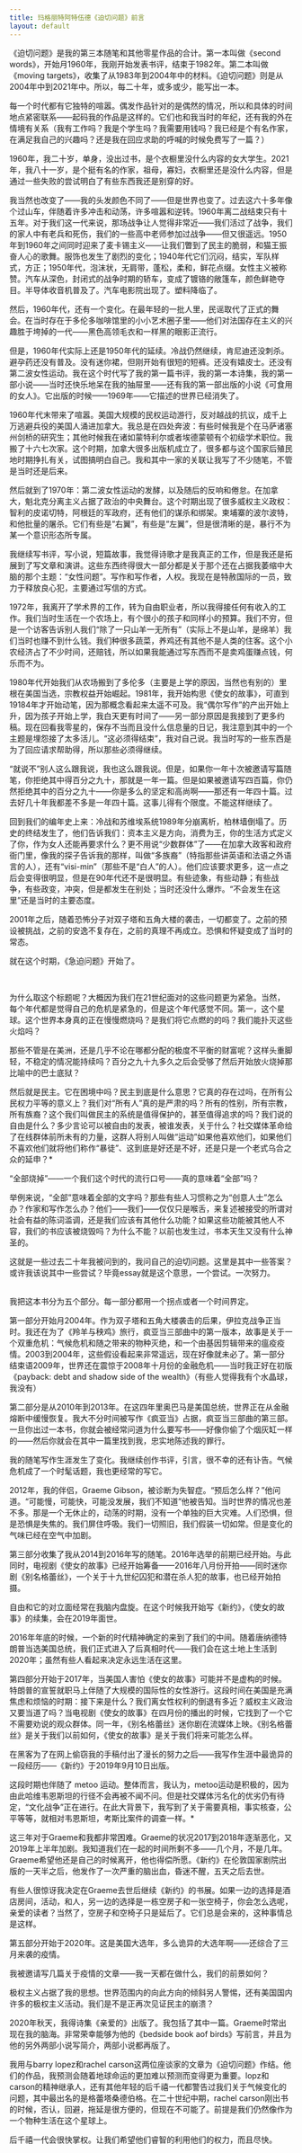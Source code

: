 ```yaml
---
title: 玛格丽特阿特伍德《迫切问题》前言
layout: default
---
```


《迫切问题》是我的第三本随笔和其他零星作品的合计。第一本叫做《second words》，开始月1960年，我刚开始发表书评，结束于1982年。第二本叫做《moving targets》，收集了从1983年到2004年中的材料。《迫切问题》则是从2004年中到2021年中。所以，每二十年，或多或少，能写出一本。

每一个时代都有它独特的喧嚣。偶发作品针对的是偶然的情况，所以和具体的时间地点紧密联系——起码我的作品是这样的。它们也和我当时的年纪，还有我的外在情境有关系（我有工作吗？我是个学生吗？我需要用钱吗？我已经是个有名作家，在满足我自己的兴趣吗？还是我在回应求助的呼喊的时候免费写了一篇？）

1960年，我二十岁，单身，没出过书，是个衣橱里没什么内容的女大学生。2021年，我八十一岁，是个挺有名的作家，祖母，寡妇，衣橱里还是没什么内容，但是通过一些失败的尝试明白了有些东西我还是别穿的好。

我当然也改变了——我的头发颜色不同了——但是世界也变了。过去这六十多年像个过山车，伴随着许多冲击和动荡，许多喧嚣和逆转。1960年离二战结束只有十五年。对于我们这一代来说，那场战争让人觉得非常近——我们活过了战争，我们的家人中有老兵和死伤，我们的一些高中老师参加过战争——但又很遥远。1950年到1960年之间同时迎来了麦卡锡主义——让我们瞥到了民主的脆弱，和猫王振奋人心的歌舞。服饰也发生了剧烈的变化；1940年代它们沉闷，结实，军队样式，方正；1950年代，泡沫状，无肩带，蓬松，柔和，鲜花点缀。女性主义被称赞。汽车从深色，封闭式的战争时期的轿车，变成了镀铬的敞篷车，颜色鲜艳夺目。半导体收音机普及了。汽车电影院出现了。塑料降临了。

然后，1960年代，还有一个变化。在最年轻的一批人里，民谣取代了正式的舞会。在当时存在于多伦多咖啡馆里的小小艺术圈子里——他们对法国存在主义的兴趣胜于垮掉的一代——黑色高领毛衣和一样黑的眼影正流行。

但是，1960年代实际上还是1950年代的延续。冷战仍然继续，肯尼迪还没刺杀。避孕药还没有普及。没有迷你裙，但刚开始有很短的短裤。还没有嬉皮士。还没有第二波女性运动。我在这个时代写了我的第一篇书评，我的第一本诗集，我的第一部小说——当时还快乐地呆在我的抽屉里——还有我的第一部出版的小说《可食用的女人》。它出版的时候——1969年——它描述的世界已经消失了。

1960年代末带来了喧嚣。美国大规模的民权运动游行，反对越战的抗议，成千上万逃避兵役的美国人涌进加拿大。我总是在四处奔波：有些时候我是个在马萨诸塞州剑桥的研究生；其他时候我在诸如蒙特利尔或者埃德蒙顿有个初级学术职位。我搬了十六七次家。这个时期，加拿大很多出版机成立了，很多都与这个国家后殖民地时期挣扎有关，试图搞明白自己。我和其中一家的关联让我写了不少随笔，不管是当时还是后来。

然后就到了1970年：第二波女性运动的发酵，以及随后的反响和倦怠。在加拿大，魁北克分离主义占据了政治的中央舞台。这个时期出现了很多威权主义政权：智利的皮诺切特，阿根廷的军政府，还有他们的谋杀和绑架。柬埔寨的波尔波特，和他批量的屠杀。它们有些是“右翼”，有些是“左翼”，但是很清晰的是，暴行不为某一个意识形态所专属。

我继续写书评，写小说，短篇故事，我觉得诗歌才是我真正的工作，但是我还是拓展到了写文章和演讲。这些东西终得很大一部分都是关于那个还在占据我萎缩中大脑的那个主题：“女性问题”。写作和写作者，人权。我现在是特赦国际的一员，致力于释放良心犯，主要通过写信的方式。

1972年，我离开了学术界的工作，转为自由职业者，所以我得接任何有收入的工作。我们当时生活在一个农场上，有个很小的孩子和同样小的预算。我们不穷，但是一个访客告诉别人我们“除了一只山羊一无所有”（实际上不是山羊，是绵羊）我们当时也赚不到什么钱。我们种很多蔬菜，养鸡还有其他不是人类的住客。这个小农经济占了不少时间，还赔钱，所以如果我能通过写东西而不是卖鸡蛋赚点钱，何乐而不为。

1980年代开始我们从农场搬到了多伦多（主要是上学的原因，当然也有别的）里根在美国当选，宗教权益开始崛起。1981年，我开始构思《使女的故事》，可直到19184年才开始动笔，因为那概念看起来太遥不可及。我“偶尔写作”的产出开始上升，因为孩子开始上学，我白天更有时间了——另一部分原因是我接到了更多约稿。现在回看我零星的，保存不当而且没什么信息量的日记，我注意到其中的一个主题是埋怨接了太多活儿。“这必须得结束”，我对自己说。我当时写的一些东西是为了回应请求帮助得，所以那些必须得继续。

“就说不”别人这么跟我说，我也这么跟我说。但是，如果你一年十次被邀请写篇随笔，你拒绝其中得百分之九十，那就是一年一篇。但是如果被邀请写四百篇，你仍然拒绝其中的百分之九十——你是多么的坚定和高尚啊——那还有一年四十篇。过去好几十年我都差不多是一年四十篇。这事儿得有个限度。不能这样继续了。

回到我们的编年史上来：冷战和苏维埃系统1989年分崩离析，柏林墙倒塌了。历史的终结发生了，他们告诉我们：资本主义是方向，消费为王，你的生活方式定义了你，作为女人还能再要求什么？更不用说“少数群体”了——在加拿大政客和政府衙门里，像我的探子告诉我的那样，叫做“多族裔”（特指那些讲英语和法语之外语言的人），还有“visi-min”（那些不是“白人”的人）。他们应该要求更多，这一点之后会变得很明显，但是在90年代还不是很明显。有些迹象，有些动静；有些战争，有些政变，冲突，但是都发生在别处；当时还没什么爆炸。“不会发生在这里”还是当时的主要态度。

2001年之后，随着恐怖分子对双子塔和五角大楼的袭击，一切都变了。之前的预设被挑战，之前的安逸不复存在，之前的真理不再成立。恐惧和怀疑变成了当时的常态。

就在这个时期，《急迫问题》开始了。

<br>

为什么取这个标题呢？大概因为我们在21世纪面对的这些问题更为紧急。当然，每个年代都是觉得自己的危机是紧急的，但是这个年代感觉不同。第一，这个星球。这个世界本身真的正在慢慢燃烧吗？是我们将它点燃的的吗？我们能扑灭这些火焰吗？

那些不管是在美洲，还是几乎不论在哪都分配的极度不平衡的财富呢？这样头重脚轻，不稳定的情况能持续吗？百分之九十九多久之后会受够了然后开始放火烧掉那比喻中的巴士底狱？

然后就是民主。它在困境中吗？民主到底是什么意思？它真的存在过吗，在所有公民权力平等的意义上？我们对“所有人”真的是严肃的吗？所有的性别，所有宗教，所有族裔？这个我们叫做民主的系统是值得保护的，甚至值得追求的吗？我们说的自由是什么？多少言论可以被自由的发表，被谁发表，关于什么？社交媒体革命给了在线群体前所未有的力量，这群人将别人叫做“运动”如果他喜欢他们，如果他们不喜欢他们就将他们称作“暴徒”、这到底是好还是不好，还是只是一个老式乌合之众的延申？*

“全部烧掉”——一个我们这个时代的流行口号——真的意味着“全部”吗？

举例来说，“全部”意味着全部的文字吗？那些有些人习惯称之为“创意人士”怎么办？作家和写作怎么办？他们——我们——仅仅只是喉舌，来复述被接受的所谓对社会有益的陈词滥调，还是我们应该有其他什么功能？如果这些功能被其他人不容，我们的书应该被烧毁吗？为什么不能？以前也发生过，书本天生又没有什么神圣的。

这就是一些过去二十年我被问到的，我问自己的迫切问题。这里是其中一些答案？或许我该说其中一些尝试？毕竟essay就是这个意思，一个尝试。一次努力。

<br>
我把这本书分为五个部分。每一部分都用一个拐点或者一个时间界定。

第一部分开始月2004年。作为双子塔和五角大楼袭击的后果，伊拉克战争正当时。我还在为了《羚羊与秧鸡》旅行，疯亚当三部曲中的第一版本，故事是关于一个双重危机：气候危机和随之带来的物种灭绝，和一个由基因剪辑带来的瘟疫疫情。2003到2004年，这些假设看起来非常遥远，现在好像就未必了。第一部分结束语2009年，世界还在震惊于2008年十月份的金融危机——当时我正好在初版《payback: debt and shadow side of the wealth》（有些人觉得我有个水晶球，我没有）

第二部分是从2010年到2013年。在这四年里奥巴马是美国总统，世界正在从金融熔断中缓慢恢复。我大不分时间被写作《疯亚当》占据，疯亚当三部曲的第三部。一旦你出过一本书，你就会被经常问道为什么要写书——好像你偷了个烟灰缸一样的——然后你就会在其中一篇里找到我，忠实地陈述我的罪行。

我的随笔写作生涯发生了变化。我继续创作书评，引言，很不幸的还有讣告。气候危机成了一个时髦话题，我也更经常的写它。

2012年，我的伴侣，Graeme Gibson，被诊断为失智症。“预后怎么样？”他问道。“可能慢，可能快，可能没发展，我们不知道”他被告知。当时世界的情况也差不多。那是一个无休止的，动荡的时期，没有一个单独的巨大灾难。人们恐惧，但是恐惧是失焦的。我们屏住呼吸。我们一切照旧，我们假装一切如常。但是变化的气味已经在空气中加剧。

第三部分收集了我从2014到2016年写的随笔。2016年选举的前期已经开始。与此同时，电视剧《使女的故事》已经开始筹备——2016年八月份开拍——同时迷你剧《别名格蕾丝》，一个关于十九世纪囚犯和潜在杀人犯的故事，也已经开始拍摄。

自由和它的对立面经常在我脑内盘旋。在这个时候我开始写《新约》，《使女的故事》的续集，会在2019年面世。

2016年年底的时候，一个新的时代精神确定的来到了我们的中间。随着唐纳德特朗普当选美国总统，我们正式进入了后真相时代——我们会在这土地上生活到2020年；虽然有些人看起来决定永远生活在这里。

第四部分开始于2017年，当美国人害怕《使女的故事》可能并不是虚构的时候。特朗普的宣誓就职马上伴随了大规模的国际性的女性游行。这段时间在美国是充满焦虑和烦恼的时期：接下来是什么？我们离女性权利的倒退有多近？威权主义政治又要当道了吗？当电视剧《使女的故事》在四月份的播出的时候，它找到了一个它不需要劝说的观众群体。同一年，《别名格蕾丝》迷你剧在流媒体上映。《别名格蕾丝》是关于我们以前如何，《使女的故事》是关于我们将来可能怎么样。

在黑客为了在网上偷窃我的手稿付出了漫长的努力之后——我写作生涯中最诡异的一段经历——《新约》于2019年9月10日出版。

这段时期也伴随了 metoo 运动。整体而言，我认为，metoo运动是积极的，因为由此哈维韦恩斯坦的行径不会再被不闻不问。但是社交媒体污名化的优劣仍有待定，“文化战争”正在进行。在此大背景下，我写到了关于需要真相，事实核查，公平等等，就相对韦恩斯坦，考斯比案件的调查一样。*

这三年对于Graeme和我都非常困难。Graeme的状况2017到2018年逐渐恶化，又2019年上半年加剧。我知道我们在一起的时间所剩不多——几个月，不是几年。Graeme希望他还是自己的时候离开，他也得偿所愿。《新约》在伦敦国家剧院出版的一天半之后，他发作了一次严重的脑出血，昏迷不醒，五天之后去世。

有些人很惊讶我决定在Graeme去世后继续《新约》的书展。如果一边的选择是酒店房间，活动，和人，另一边的选择是一栋空房子和一张空椅子，你会怎么选呢，亲爱的读者？当然了，空房子和空椅子只是延后了。它们总是会来的，这种事情总是这样。

第五部分开始于2020年。这是美国大选年，多么诡异的大选年啊——还综合了三月来袭的疫情。

我被邀请写几篇关于疫情的文章——我一天都在做什么，我们的前景如何？

极权主义占据了我的思想。世界范围内的向此方向的倾斜另人警惕，还有美国国内许多的极权主义活动。我们是不是正再次见证民主的崩溃？

2020年秋天，我得诗集《亲爱的》出版了。我包括了其中一篇。Graeme时常出现在我的脑海。非常荣幸能够为他的《bedside book aof birds》写前言，并且为他的另外两部小说写简介，两部小说都再版了。

我用与barry lopez和rachel carson这两位座谈家的文章为《迫切问题》作结。他们的作品，我预测会随着地球命运的更加难以预测而变得更为重要。lopz和carson的精神继承人，还有其他年轻的后千禧一代都警告过我们关于气候变化的问题，其中最出名的是格蕾塔桑德伯格。在二十世纪中期，rachel carson刚出书的时候，否认，回避，拖延是很方便的，但现在不可能了。前提是我们仍然像作为一个物种生活在这个星球上。

后千禧一代会很快掌权。让我们希望他们睿智的利用他们的权力，而且尽快。